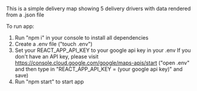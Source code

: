 This is a simple delivery map showing 5 delivery drivers with data rendered from a .json file

To run app:

1. Run "npm i" in your console to install all dependencies
2. Create a .env file ("touch .env")
3. Set your REACT_APP_API_KEY to your google api key in your .env
   If you don't have an API key, please visit https://console.cloud.google.com/google/maps-apis/start
   ("open .env" and then type in "REACT_APP_API_KEY = (your google api key)" and save)
4. Run "npm start" to start app
